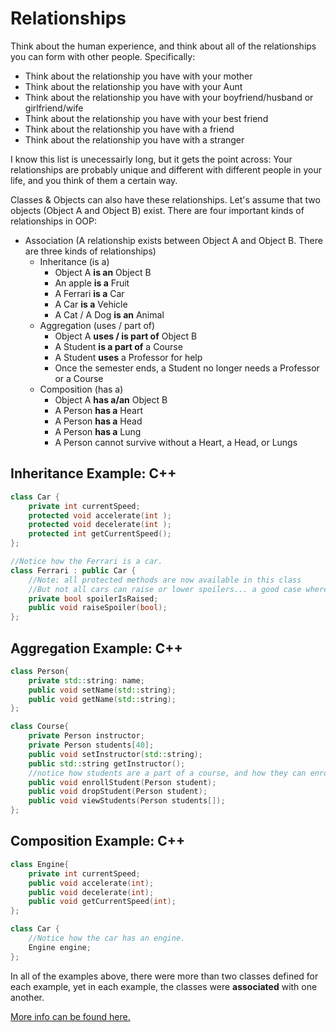 # Relationships

Think about the human experience, and think about all of the relationships you can form with other people. Specifically:

- Think about the relationship you have with your mother
- Think about the relationship you have with your Aunt
- Think about the relationship you have with your boyfriend/husband or girlfriend/wife
- Think about the relationship you have with your best friend
- Think about the relationship you have with a friend
- Think about the relationship you have with a stranger

I know this list is unecessairly long, but it gets the point across: Your relationships are probably unique and different with different people in your life, and you think of them a certain way.

Classes & Objects can also have these relationships.
Let's assume that two objects (Object A and Object B) exist.
There are four important kinds of relationships in OOP:

- Association (A relationship exists between Object A and Object B. There are three kinds of relationships)
  - Inheritance (is a)
    - Object A **is an** Object B
    - An apple **is a** Fruit
    - A Ferrari **is a** Car
    - A Car **is a** Vehicle
    - A Cat / A Dog **is an** Animal
  - Aggregation (uses / part of)
    - Object A **uses / is part of** Object B
    - A Student **is a part of** a Course
    - A Student **uses** a Professor for help
    - Once the semester ends, a Student no longer needs a Professor or a Course
  - Composition (has a)
    - Object A **has a/an** Object B
    - A Person **has a** Heart
    - A Person **has a** Head
    - A Person **has a** Lung
    - A Person cannot survive without a Heart, a Head, or Lungs

## Inheritance Example: C++

```cpp
class Car {
    private int currentSpeed;
    protected void accelerate(int );
    protected void decelerate(int );
    protected int getCurrentSpeed();
};

//Notice how the Ferrari is a car.
class Ferrari : public Car {
    //Note: all protected methods are now available in this class
    //But not all cars can raise or lower spoilers... a good case where inheritance could be used.
    private bool spoilerIsRaised;
    public void raiseSpoiler(bool);
};
```

## Aggregation Example: C++

```cpp
class Person{
    private std::string: name;
    public void setName(std::string);
    public void getName(std::string);
};

class Course{
    private Person instructor;
    private Person students[40];
    public void setInstructor(std::string);
    public std::string getInstructor();
    //notice how students are a part of a course, and how they can enroll and drop out of the course.
    public void enrollStudent(Person student);
    public void dropStudent(Person student);
    public void viewStudents(Person students[]);
};
```

## Composition Example: C++

```cpp
class Engine{
    private int currentSpeed;
    public void accelerate(int);
    public void decelerate(int);
    public void getCurrentSpeed(int);
};

class Car {
    //Notice how the car has an engine.
    Engine engine;
};
```

In all of the examples above, there were more than two classes defined for each example, yet in each example, the classes were **associated** with one another.

[More info can be found here.](https://javapapers.com/oops/association-aggregation-composition-abstraction-generalization-realization-dependency/)

